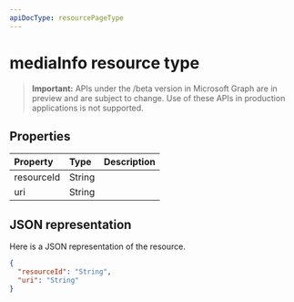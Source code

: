 ```yaml
---
apiDocType: resourcePageType
---
```

# mediaInfo resource type

> **Important:** APIs under the /beta version in Microsoft Graph are in preview and are subject to change. Use of these APIs in production applications is not supported.

## Properties
| Property	 | Type	   |Description|
|:---------------|:--------|:----------|
| resourceId     | String  |           |
| uri            | String  |           |

## JSON representation

Here is a JSON representation of the resource.

<!-- {
  "blockType": "resource",
  "optionalProperties": [

  ],
  "@odata.type": "microsoft.graph.mediaInfo"
}-->
```json
{
  "resourceId": "String",
  "uri": "String"
}
```

<!-- uuid: 8fcb5dbc-d5aa-4681-8e31-b001d5168d79
2015-10-25 14:57:30 UTC -->
<!-- {
  "type": "#page.annotation",
  "description": "mediaInfo resource",
  "keywords": "",
  "section": "documentation",
  "tocPath": ""
}-->